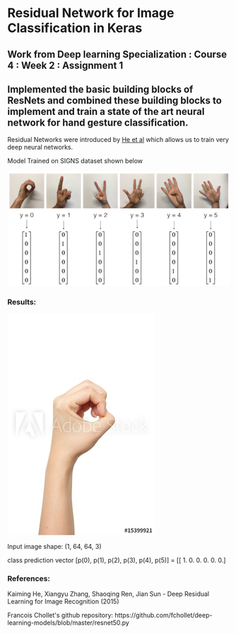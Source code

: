 # Residual Network for Image Classification in Keras

## Work from Deep learning Specialization : Course 4 : Week 2 : Assignment 1

## Implemented the basic building blocks of ResNets and combined these building blocks to implement and train a state of the art neural network for hand gesture classification.

Residual Networks were introduced by [He et al](https://arxiv.org/pdf/1512.03385.pdf) which allows us to train very deep neural networks.

<p> Model Trained on SIGNS dataset shown below <br>
  
![](signs.png)

### Results:

![](0.jpg)

<p> Input image shape: (1, 64, 64, 3) <br>
<p> class prediction vector [p(0), p(1), p(2), p(3), p(4), p(5)] = 
[[ 1.  0.  0.  0.  0.  0.] <br>



### References:

<p>    Kaiming He, Xiangyu Zhang, Shaoqing Ren, Jian Sun - Deep Residual Learning for Image Recognition (2015) <br>
<p>    Francois Chollet's github repository: https://github.com/fchollet/deep-learning-models/blob/master/resnet50.py <br>




